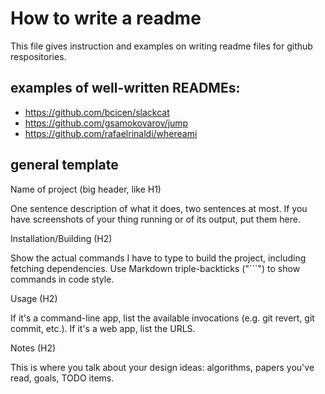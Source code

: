# How to write a readme
This file gives instruction and examples on writing readme files for github respositories.

## examples of well-written READMEs:
* https://github.com/bcicen/slackcat
* https://github.com/gsamokovarov/jump
* https://github.com/rafaelrinaldi/whereami

## general template

Name of project (big header, like H1)

One sentence description of what it does, two sentences at most. If you have screenshots of your thing running or of its output, put them here.

Installation/Building (H2)

Show the actual commands I have to type to build the project, including fetching dependencies. Use Markdown triple-backticks ("```") to show commands in code style.

Usage (H2)

If it's a command-line app, list the available invocations (e.g. git revert, git commit, etc.). If it's a web app, list the URLS.

Notes (H2)

This is where you talk about your design ideas: algorithms, papers you've read, goals, TODO items.
